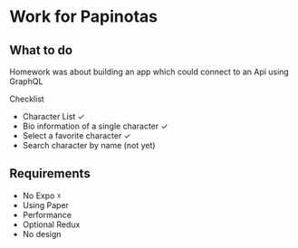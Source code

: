 # Work for Papinotas #

## What to do ##

Homework was about building an app which could connect to an Api using GraphQL

Checklist

- Character List ✓
- Bio information of a single character ✓
- Select a favorite character ✓
- Search character by name (not yet)

## Requirements ##

- No Expo ☓
- Using Paper 
- Performance
- Optional Redux
- No design